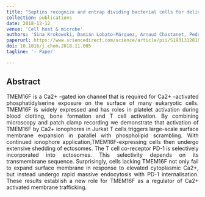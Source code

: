 ```yaml
---
title: "Septins recognize and entrap dividing bacterial cells for delivery to lysosomes"
collection: publications
date: 2018-12-12
venue: 'Cell host & microbe'
authors: 'Sina Krokowski, Damián Lobato-Márquez, Arnaud Chastanet, Pedro Matos Pereira, Dimitrios Angelis, Dieter Galea, Gerald Larrouy-Maumus, Ricardo Henriques, Elias T Spiliotis, Rut Carballido-López, Serge Mostowy'
paperurl: https://www.sciencedirect.com/science/article/pii/S1931312818305626
doi: 10.1016/j.chom.2018.11.005
tagline: '- Paper'

---
```


<h2> Abstract </h2>
<p align= "justify">
TMEM16F is a Ca2+ -gated ion channel that is required for Ca2+ -activated phosphatidylserine exposure on the surface of many eukaryotic cells. TMEM16F is widely expressed and has roles in platelet activation during blood clotting, bone formation and T cell activation. By combining microscopy and patch clamp recording we demonstrate that activation of TMEM16F by Ca2+ ionophores in Jurkat T cells triggers large-scale surface membrane expansion in parallel with phospholipid scrambling. With continued ionophore application,TMEM16F-expressing cells then undergo extensive shedding of ectosomes. The T cell co-receptor PD-1 is selectively incorporated into ectosomes. This selectivity depends on its transmembrane sequence. Surprisingly, cells lacking TMEM16F not only fail to expand surface membrane in response to elevated cytoplasmic Ca2+, but instead undergo rapid massive endocytosis with PD-1 internalisation. These results establish a new role for TMEM16F as a regulator of Ca2+ activated membrane trafficking.
